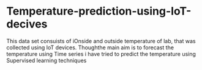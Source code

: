 # Temperature-prediction-using-IoT-decives

This data set consuists of iOnside and outside temperature of lab, that was collected using IoT devices.
Thoughthe main aim is to forecast the temperature using Time series i have tried to predict the temperature using Supervised learning techniques
